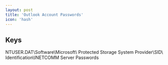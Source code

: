 ```yaml
---
layout: post
title: 'Outlook Account Passwords'
icon: 'hash'
---
```


## Keys

NTUSER.DAT\Software\Microsoft\ Protected Storage System Provider\SID\ Identification\INETCOMM Server Passwords

